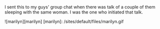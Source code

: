 I sent this to my guys' group chat when there was talk of a couple of them sleeping with the same woman. I was the one who initiated that talk.

![marilyn][marilyn] <!-- Images -->
[marilyn]: /sites/default/files/marilyn.gif
